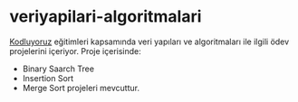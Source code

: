 # veriyapilari-algoritmalari
[Kodluyoruz](https://www.kodluyoruz.org/) eğitimleri kapsamında veri yapıları ve algoritmaları ile ilgili ödev projelerini içeriyor.
Proje içerisinde:
* Binary Saarch Tree
* Insertion Sort 
* Merge Sort
projeleri mevcuttur.
